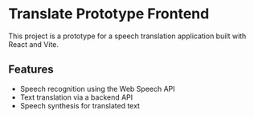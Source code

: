 # Translate Prototype Frontend

This project is a prototype for a speech translation application built with React and Vite.

## Features

- Speech recognition using the Web Speech API
- Text translation via a backend API
- Speech synthesis for translated text

